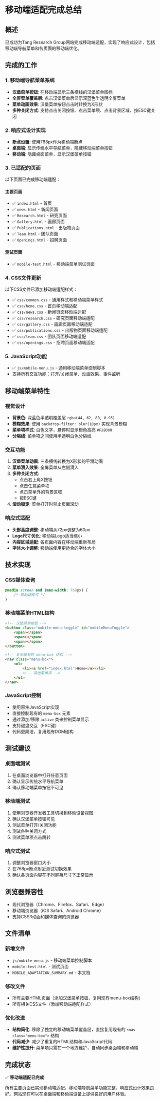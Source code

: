 # 移动端适配完成总结

## 概述
已成功为Tang Research Group网站完成移动端适配，实现了响应式设计，包括移动端导航菜单和各页面的移动端优化。

## 完成的工作

### 1. 移动端导航菜单系统
- **汉堡菜单按钮**: 在移动端显示三条横线的汉堡菜单图标
- **全屏菜单覆盖层**: 点击汉堡菜单后显示深蓝色半透明全屏菜单
- **菜单动画效果**: 汉堡菜单按钮点击时转换为X形状
- **多种关闭方式**: 支持点击关闭按钮、点击菜单项、点击背景区域、按ESC键关闭

### 2. 响应式设计实现
- **断点设置**: 使用768px作为移动端断点
- **桌面端**: 显示传统水平导航菜单，隐藏移动端菜单按钮
- **移动端**: 隐藏桌面菜单，显示汉堡菜单按钮

### 3. 已适配的页面
以下页面已完成移动端适配：

#### 主要页面
- ✅ `index.html` - 首页
- ✅ `news.html` - 新闻页面
- ✅ `Research.html` - 研究页面
- ✅ `Gallery.html` - 画廊页面
- ✅ `Publications.html` - 出版物页面
- ✅ `Team.html` - 团队页面
- ✅ `Openings.html` - 招聘页面

#### 测试页面
- ✅ `mobile-test.html` - 移动端菜单测试页面

### 4. CSS文件更新
以下CSS文件已添加移动端适配样式：

- ✅ `css/common.css` - 通用样式和移动端菜单样式
- ✅ `css/home.css` - 首页移动端适配
- ✅ `css/news.css` - 新闻页面移动端适配
- ✅ `css/research.css` - 研究页面移动端适配
- ✅ `css/gallery.css` - 画廊页面移动端适配
- ✅ `css/publications.css` - 出版物页面移动端适配
- ✅ `css/team.css` - 团队页面移动端适配
- ✅ `css/openings.css` - 招聘页面移动端适配

### 5. JavaScript功能
- ✅ `js/mobile-menu.js` - 通用移动端菜单控制脚本
- 支持所有交互功能：打开/关闭菜单、动画效果、事件监听

## 移动端菜单特性

### 视觉设计
- **背景色**: 深蓝色半透明覆盖层 `rgba(44, 62, 80, 0.95)`
- **模糊效果**: 使用 `backdrop-filter: blur(10px)` 实现背景模糊
- **菜单项样式**: 白色文字，悬停时显示橙色高亮 `#F28D00`
- **分隔线**: 菜单项之间使用半透明白色分隔线

### 交互功能
1. **汉堡菜单动画**: 三条横线转换为X形状的平滑动画
2. **菜单滑入效果**: 全屏菜单从右侧滑入
3. **多种关闭方式**:
   - 点击右上角X按钮
   - 点击任意菜单项
   - 点击菜单外的背景区域
   - 按ESC键
4. **滚动锁定**: 菜单打开时禁止页面滚动

### 响应式适配
- **头部高度调整**: 移动端从72px调整为60px
- **Logo尺寸优化**: 移动端Logo适当缩小
- **内容区域适配**: 各页面内容在移动端重新布局
- **字体大小调整**: 移动端使用更适合的字体大小

## 技术实现

### CSS媒体查询
```css
@media screen and (max-width: 768px) {
    /* 移动端样式 */
}
```

### 移动端菜单HTML结构
```html
<!-- 汉堡菜单按钮 -->
<button class="mobile-menu-toggle" id="mobileMenuToggle">
    <span></span>
    <span></span>
    <span></span>
</button>

<!-- 复用现有的 menu-box 结构 -->
<nav class="menu-box">
    <ul>
        <li><a href="index.html">Home</a></li>
        <!-- 其他菜单项 -->
    </ul>
</nav>
```

### JavaScript控制
- 使用原生JavaScript实现
- 直接控制现有的 `menu-box` 元素
- 通过添加/移除 `active` 类来控制菜单显示
- 支持键盘交互（ESC键）
- 代码更简洁，复用现有DOM结构

## 测试建议

### 桌面端测试
1. 在桌面浏览器中打开任意页面
2. 确认显示传统水平导航菜单
3. 确认移动端菜单按钮不可见

### 移动端测试
1. 使用浏览器开发者工具切换到移动设备视图
2. 确认汉堡菜单按钮可见
3. 测试菜单打开/关闭功能
4. 测试各种关闭方式
5. 测试菜单项点击跳转

### 响应式测试
1. 调整浏览器窗口大小
2. 在768px断点附近测试切换效果
3. 确认各页面内容在不同屏幕尺寸下正常显示

## 浏览器兼容性
- 现代浏览器（Chrome、Firefox、Safari、Edge）
- 移动端浏览器（iOS Safari、Android Chrome）
- 支持CSS3动画和媒体查询的浏览器

## 文件清单

### 新增文件
- `js/mobile-menu.js` - 移动端菜单控制脚本
- `mobile-test.html` - 测试页面
- `MOBILE_ADAPTATION_SUMMARY.md` - 本文档

### 修改文件
- 所有主要HTML页面（添加汉堡菜单按钮，复用现有menu-box结构）
- 所有相关CSS文件（添加移动端适配样式）

### 优化改进
- **结构简化**: 移除了独立的移动端菜单覆盖层，直接复用现有的 `<nav class="menu-box">` 结构
- **代码减少**: 减少了重复的HTML结构和JavaScript代码
- **维护性提升**: 菜单项只需在一个地方维护，自动同步桌面端和移动端

## 完成状态
✅ **移动端适配已完成**

所有主要页面已实现移动端适配，移动端导航菜单功能完整，响应式设计效果良好。网站现在可以在桌面端和移动端设备上提供良好的用户体验。 